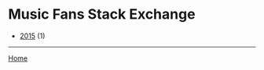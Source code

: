 # Music Fans Stack Exchange

  * [2015](./music-fans-stack-exchange-2015.md/) (1)

----

[Home](../)
